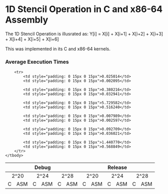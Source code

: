 # 1D Stencil Operation in C and x86-64 Assembly

The 1D Stencil Operation is illusrated as:
Y[i] = X[i] + X[i+1] + X[i+2] + X[i+3] + X[i+4] + X[i+5] + X[i+6] <br>

This was implemented in its C and x86-64 kernels.

### Average Execution Times
<table>
    <thead>
        <tr>
            <th colspan=6>Debug</th>
            <th colspan=6>Release</th>
        </tr>
    </thead>
    <tbody>
        <tr>
            <td colspan=2 style="text-align: center;">2^20</td>
            <td colspan=2 style="text-align: center;">2^24</td>
            <td colspan=2 style="text-align: center;">2^28</td>
            <td colspan=2 style="text-align: center;">2^20</td>
            <td colspan=2 style="text-align: center;">2^24</td>
            <td colspan=2 style="text-align: center;">2^28</td>
        </tr>
        <tr>
            <td style="text-align: center;">C</td>
            <td style="text-align: center;">ASM</td>
            <td style="text-align: center;">C</td>
            <td style="text-align: center;">ASM</td>
            <td style="text-align: center;">C</td>
            <td style="text-align: center;">ASM</td>
            <td style="text-align: center;">C</td>
            <td style="text-align: center;">ASM</td>
            <td style="text-align: center;">C</td>
            <td style="text-align: center;">ASM</td>
            <td style="text-align: center;">C</td>
            <td style="text-align: center;">ASM</td>
        </tr>

        <tr>
            <td style="padding: 0 15px 0 15px">0.025014</td>
            <td style="padding: 0 15px 0 15px">0.002095</td>
            
            <td style="padding: 0 15px 0 15px">0.380216</td>
            <td style="padding: 0 15px 0 15px">0.032941</td>
            
            <td style="padding: 0 15px 0 15px">5.729582</td>
            <td style="padding: 0 15px 0 15px">0.516240</td>
            
            <td style="padding: 0 15px 0 15px">0.007989</td>
            <td style="padding: 0 15px 0 15px">0.002597</td>
            
            <td style="padding: 0 15px 0 15px">0.092709</td>
            <td style="padding: 0 15px 0 15px">0.036021</td>
            
            <td style="padding: 0 15px 0 15px">1.440770</td>
            <td style="padding: 0 15px 0 15px">0.568849</td>
        </tr>
    </tbody>
</table>